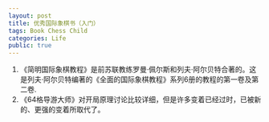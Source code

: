 ```yaml
---
layout: post
title: 优秀国际象棋书（入门）
tags: Book Chess Child
categories: Life
public: true
---
```

1. 《简明国际象棋教程》是前苏联教练罗曼·佩尔斯和列夫·阿尔贝特合著的。这是列夫·阿尔贝特编著的《全面的国际象棋教程》系列6册的教程的第一卷及第二卷.
2. 《64格导游大师》对开局原理讨论比较详细，但是许多变着已经过时，已被新的、更强的变着所取代了。